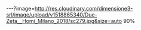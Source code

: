 ---?image=http://res.cloudinary.com/dimensione3-srl/image/upload/v1518865340/Due-Zeta__Homi_Milano_2018/sc279.jpg&size=auto 90%